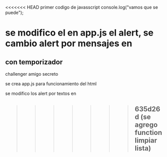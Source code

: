 <<<<<<< HEAD
primer codigo de javasscript
console.log("vamos que se puede");

se modifico el en app.js el alert, se cambio alert por mensajes en <h2> con temporizador
=======
challenger amigo secreto

se crea app.js para funcionamiento del html

se modifico los alert por textos en <h2>


>>>>>>> 635d26d (se agrego function limpiar lista)
